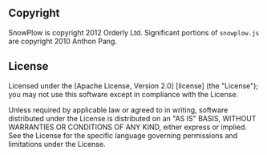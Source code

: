 ## Copyright

SnowPlow is copyright 2012 Orderly Ltd. Significant portions of `snowplow.js`
are copyright 2010 Anthon Pang.

## License

Licensed under the [Apache License, Version 2.0] [license] (the "License");
you may not use this software except in compliance with the License.

Unless required by applicable law or agreed to in writing, software
distributed under the License is distributed on an "AS IS" BASIS,
WITHOUT WARRANTIES OR CONDITIONS OF ANY KIND, either express or implied.
See the License for the specific language governing permissions and
limitations under the License.